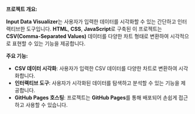 **프로젝트 개요:**

**Input Data Visualizer**는 사용자가 입력한 데이터를 시각화할 수 있는 간단하고 인터랙티브한 도구입니다. **HTML**, **CSS**, **JavaScript**로 구축된 이 프로젝트는 **CSV(Comma-Separated Values)** 데이터를 다양한 차트 형태로 변환하여 시각적으로 표현할 수 있는 기능을 제공합니다.

**주요 기능:**
- **CSV 데이터 시각화**: 사용자가 입력한 CSV 데이터를 다양한 차트로 변환하여 시각화합니다.
- **인터랙티브 도구**: 사용자가 시각화된 데이터를 탐색하고 분석할 수 있는 기능을 제공합니다.
- **GitHub Pages 호스팅**: 프로젝트는 **GitHub Pages**를 통해 배포되어 손쉽게 접근하고 사용할 수 있습니다.
